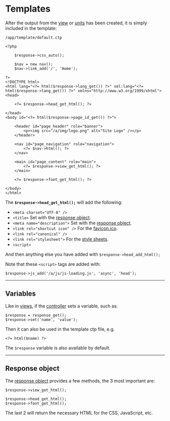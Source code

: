 
# Templates

After the output from the [view](../../doc/setup/views.md) or [units](../../doc/setup/units.md) has been created, it is simply included in the template:

	/app/template/default.ctp

	<?php

		$response->css_auto();

		$nav = new nav();
		$nav->link_add('/', 'Home');

	?>
	<!DOCTYPE html>
	<html lang="<?= html($response->lang_get()) ?>" xml:lang="<?= html($response->lang_get()) ?>" xmlns="http://www.w3.org/1999/xhtml">
	<head>

		<?= $response->head_get_html(); ?>

	</head>
	<body id="<?= html($response->page_id_get()) ?>">

		<header id="page_header" role="banner">
			<p><img src="/a/img/logo.png" alt="Site Logo" /></p>
		</header>

		<nav id="page_navigation" role="navigation">
			<?= $nav->html(); ?>
		</nav>

		<main id="page_content" role="main">
			<?= $response->view_get_html(); ?>
		</main>

		<?= $response->foot_get_html(); ?>

	</body>
	</html>

The **`$response->head_get_html();`** will add the following:

- `<meta charset="UTF-8" />`
- `<title>` Set with the [response object](../../doc/system/response.md).
- `<meta name="description">` Set with the [response object](../../doc/system/response.md).
- `<link rel="shortcut icon" />` For the [favicon.ico](../../doc/setup/resources/favicon.md).
- `<link rel="canonical" />`
- `<link rel="stylesheet">` For the [style sheets](../../doc/setup/resources.md).
- `<script>`

And then anything else you have added with `$response->head_add_html();`

Note that these `<script>` tags are added with:

	$response->js_add('/a/js/js-loading.js', 'async', 'head');

---

## Variables

Like in [views](../../doc/setup/views.md), if the [controller](../doc/setup/controllers.md) sets a variable, such as:

	$response = response_get();
	$response->set('name', 'value');

Then it can also be used in the template ctp file, e.g.

	<?= html($name) ?>

The `$response` variable is also available by default.

---

## Response object

The [response object](../../doc/system/response.md) provides a few methods, the 3 most important are:

	$response->view_get_html();

	$response->head_get_html();
	$response->foot_get_html();

The last 2 will return the necessary HTML for the CSS, JavaScript, etc.
